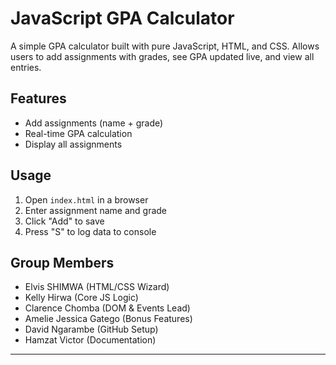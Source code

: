 # JavaScript GPA Calculator

A simple GPA calculator built with pure JavaScript, HTML, and CSS. Allows users to add assignments with grades, see GPA updated live, and view all entries.

## Features

- Add assignments (name + grade)
- Real-time GPA calculation
- Display all assignments

## Usage
1. Open `index.html` in a browser
2. Enter assignment name and grade
3. Click "Add" to save
4. Press "S" to log data to console

## Group Members

- Elvis SHIMWA (HTML/CSS Wizard)
- Kelly Hirwa (Core JS Logic)
- Clarence Chomba (DOM & Events Lead)
- Amelie Jessica Gatego (Bonus Features)
- David Ngarambe (GitHub Setup)
- Hamzat Victor (Documentation)

---

